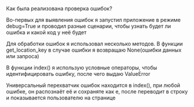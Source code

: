 Как была реализована проверка ошибок?

Во-первых для выявления ошибок я запустил приложение в режиме debug=True и  проводил
разные сценарии, чтобы узнать будет ли ошибка и какой код у неё будет

Для обработки ошибок я использовал несколько методов. В функции get_location_key в случае
ошибки я возвращаю None(ошибки данных или запроса)

В функции index() я использую условные операторы, чтобы идентифицировать ошибку, после чего 
выдаю ValueError

Универсальный перехватчик ошибок находится в index(), при любой ошибке, он распознаёт
её и сохраняте как e, после переводит в строку и показывается пользователю на странице